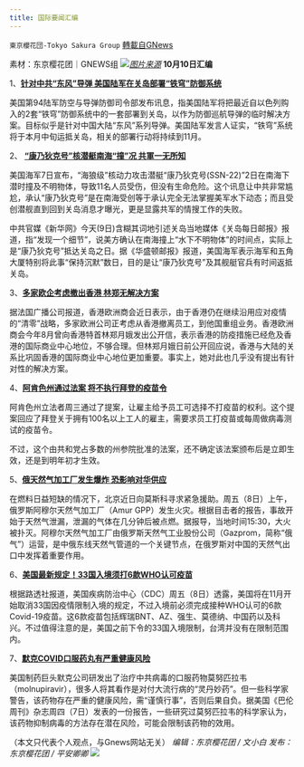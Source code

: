 ```yaml
---
title: 国际要闻汇编
---
```

`東京櫻花団-Tokyo Sakura Group` [轉載自GNews](https://gnews.org/zh-hans/1585259/)

素材：东京樱花团｜GNEWS组
![](https://lh3.googleusercontent.com/3JLANaXGRaRHekV2zIBB5eO5LXgq_tzNlAhqXb8uaDmOwzz4jRLRml5H2XAGxDDCoEQ5MyiPSMyhmzZo5UscC2Of93xTAOYroeNSwtNk_9TBfOp8djmAzrD4b51ksQ7K-hRUZcrG=s0)[*图片来源*](https://m1.aboluowang.com/uploadfile/2021/1009/20211009040800260.jpg)
**10月10日汇编**

1、[**针对中共“东风”导弹 美国陆军在关岛部署“铁穹”防御系统**](https://www.aboluowang.com/2021/1009/1657390.html)

美国第94陆军防空与导弹防御司令部发布讯息，指美国陆军将把最近自以色列购入的2套“铁穹”防御系统中的一套部署到关岛，以作为防御巡航导弹的临时解决方案。目标似乎是针对中国大陆“东风”系列导弹。美国陆军发言人证实，“铁穹”系统将于本月中旬运抵关岛，相关的部署行动将持续到11月。

2、 [**“康乃狄克号”核潜艇南海“撞”况 共軍一无所知**](https://www.aboluowang.com/2021/1009/1657362.html)

美国海军7日宣布，“海狼级”核动力攻击潜艇“康乃狄克号(SSN-22)”2日在南海下潜时撞及不明物体，导致11名人员受伤，但没有生命危险。这个讯息让中共非常尴尬，承认“康乃狄克号”是在南海受创等于承认完全无法掌握美军水下动态；而且受创潜舰直到回到关岛消息才曝光，更是显露共军的情搜工作的失败。

中共官媒《新华网》今天(9日)含糊其词地引述关岛当地媒体《关岛每日邮报》报道，指“发现一个细节”，说美方确认在南海撞上“水下不明物体”的时间点，实际上是“康乃狄克号”抵达关岛之日。据《华盛顿邮报》报道，美国海军表示海军和五角大厦特别将此事“保持沉默”数日，目的是让“康乃狄克号”及其舰艇官兵有时间返抵关岛。

3、[**多家欧企考虑撤出香港 林郑无解决方案**](https://www.aboluowang.com/2021/1010/1657444.html)

据法国广播公司报道，香港欧洲商会近日表示，由于香港仍在继续沿用应对疫情的“清零”战略，多家欧洲公司正考虑从香港撤离员工，到他国重组业务。香港欧洲商会今年8月曾向香港特首林郑月娥发出公开信，表示香港的防疫措施已经危及香港的国际商业中心地位，不够合理。但林郑月娥日前公开回应说，香港与大陆的关系比巩固香港的国际商业中心地位更加重要。事实上，她对此也几乎没有提出有针对性的解决方案。

4、[**阿肯色州通过法案 将不执行拜登的疫苗令**](https://www.aboluowang.com/2021/1010/1657438.html)

阿肯色州立法者周三通过了提案，让雇主给予员工可选择不打疫苗的权利。这个提案回应了拜登关于拥有100名以上工人的雇主，需要求员工打疫苗或每周做病毒测试的疫苗令。

不过，这个由共和党占多数的州参院批准的法案，还不确定该法案颁布后是立即生效，还是到明年初才生效。

5、[**俄天然气加工厂发生爆炸 恐影响对华供应**](https://www.aboluowang.com/2021/1010/1657515.html)

在燃料日益短缺的情况下，北京近日向莫斯科寻求紧急援助。周五（8日）上午，俄罗斯阿穆尔天然气加工厂（Amur GPP）发生火灾。根据目击者的报告，事故开始于天然气泄漏，泄漏的气体在几分钟后被点燃。据报导，当地时间15:30，大火被扑灭。阿穆尔天然气加工厂由俄罗斯天然气工业股份公司（Gazprom，简称“俄气”）运营，是中俄东线天然气管道的一个关键节点，在俄罗斯对中国的天然气出口中发挥着重要作用。

6、[**美国最新规定！33国入境须打6款WHO认可疫苗**](https://www.aboluowang.com/2021/1009/1657374.html)

根据路透社报道，美国疾病防治中心（CDC）周五（8日）透露，美国将在11月开始取消33国因疫情限制入境的规定，不过入境前必须完成接种WHO认可的6款Covid-19疫苗。这6款疫苗包括辉瑞BNT、AZ、强生、莫德纳、中国药以及科兴。不过值得注意的是，美国之前下令的33国入境限制，台湾并没有在限制范围内。

7、[**默克COVID口服药丸有严重健康风险**](https://www.aboluowang.com/2021/1010/1657499.html)

美国制药巨头默克公司研发出了治疗中共病毒的口服药物莫努匹拉韦（molnupiravir），很多人将其看作是对付大流行病的“灵丹妙药”。但一些科学家警告，该药物存在严重的健康风险，需“谨慎行事”，否则后果自负。据美国《巴伦周刊》杂志周四（7日）发表的一份报告，一些研究过莫努匹拉韦的科学家认为，该药物抑制病毒的方法存在潜在风险，可能会限制该药物的效用。

（本文只代表个人观点，与Gnews网站无关）
*编辑：东京樱花团 / 文小白*
*发布：东京樱花团 / 平安卿卿*
![](https://assets.gnews.org/wp-content/uploads/2021/09/image0-1-18.jpg)
